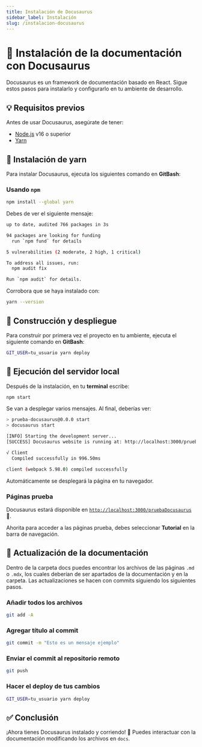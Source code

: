 ```yaml
---
title: Instalación de Docusaurus
sidebar_label: Instalación
slug: /instalacion-docusaurus
---
```


# 📌 Instalación de la documentación con Docusaurus

Docusaurus es un framework de documentación basado en React. Sigue estos pasos para instalarlo y configurarlo en tu ambiente de desarrollo.

## 💡 Requisitos previos
Antes de usar Docusaurus, asegúrate de tener:
- [Node.js](https://nodejs.org/) v16 o superior
- [Yarn](https://yarnpkg.com/)

## 🚀 Instalación de yarn
Para instalar Docusaurus, ejecuta los siguientes comando en **GitBash**:


### Usando `npm`
```bash
npm install --global yarn
```

Debes de ver el siguiente mensaje:

```bash
up to date, audited 766 packages in 3s

94 packages are looking for funding
  run `npm fund` for details

5 vulnerabilities (2 moderate, 2 high, 1 critical)

To address all issues, run:
  npm audit fix

Run `npm audit` for details.
```

Corrobora que se haya instalado con:

```bash
yarn --version
```

## 🔧 Construcción y despliegue
Para construir por primera vez el proyecto en tu ambiente, ejecuta el siguiente comando en **GitBash**:
```bash
GIT_USER=tu_usuario yarn deploy
```

## 🎯 Ejecución del servidor local
Después de la instalación, en tu **terminal** escribe:
```bash
npm start
```

Se van a desplegar varios mensajes. Al final, deberías ver:

```bash
> prueba-docusaurus@0.0.0 start
> docusaurus start

[INFO] Starting the development server...
[SUCCESS] Docusaurus website is running at: http://localhost:3000/pruebaDocusaurus/

√ Client
  Compiled successfully in 996.50ms

client (webpack 5.98.0) compiled successfully
```

Automáticamente se desplegará la página en tu navegador. 

### Páginas prueba
Docusaurus estará disponible en [`http://localhost:3000/pruebaDocusaurus`](http://localhost:3000/pruebaDocusaurus) 🚀.

Ahorita para acceder a las páginas prueba, debes seleccionar **Tutorial** en la barra de navegación.
 
## 🔧 Actualización de la documentación
Dentro de la carpeta docs puedes encontrar los archivos de las páginas `.md` o `.mdx`, los cuales deberían de ser apartados de la documentación y en la carpeta. Las actualizaciones se hacen con commits siguiendo los siguientes pasos.

### Añadir todos los archivos
```bash
git add -A
```

### Agregar título al commit
```bash
git commit -m "Esto es un mensaje ejemplo"
```

### Enviar el commit al repositorio remoto
```bash
git push
```

### Hacer el deploy de tus cambios
```bash
GIT_USER=tu_usuario yarn deploy
```

## ✅ Conclusión
¡Ahora tienes Docusaurus instalado y corriendo! 🎉 Puedes interactuar con la documentación modificando los archivos en `docs`.
